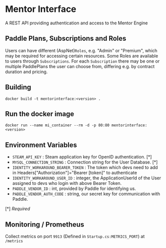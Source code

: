 # Mentor Interface

A REST API providing authentication and access to the Mentor Engine

## Paddle Plans, Subscriptions and Roles
Users can have different (AspNet)`Roles`, e.g. "Admin" or "Premium", which may be required for accessing certain resources.
Some Roles are available to users through `Subscriptions`.
For each `Subscription` there may be one or multiple PaddlePlans the user can choose from, differing e.g. by contract duration and pricing. 


## Building

`docker build -t mentorinterface:<version> .`

## Run the docker image

`docker run --name mi_container --rm -d -p 80:80 mentorinterface:<version>`

## Environment Variables

- `STEAM_API_KEY` : Steam application key for OpenID authentication. [*]
- `MYSQL_CONNECTION_STRING` : Connection string for the User Database. [*]
- `IDENTITY_WORKAROUND_BEARER_TOKEN` : The token which devs need to add in Headers["Authorization"]="Bearer [token]" to authenticate
- `IDENTITY_WORKAROUND_USER_ID` : integer, the ApplicationUserId of the User assigned to devs who login with above Bearer Token.
- `PADDLE_VENDOR_ID` : int, provided by Paddle for identifying us.
- `PADDLE_VENDOR_AUTH_CODE` : string, our secret key for communication with Paddle.

[*] *Required*


## Monitoring / Prometheus

Collect metrics on port `9913` (Defined in `Startup.cs:METRICS_PORT`) at `/metrics`
